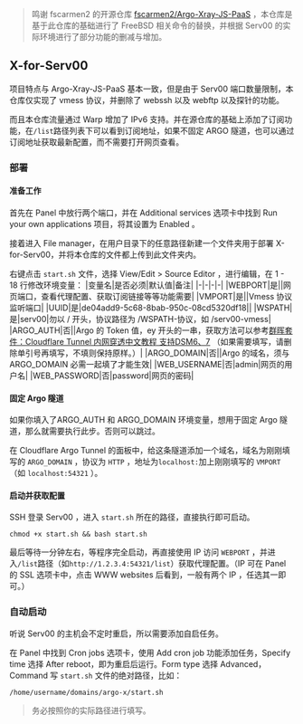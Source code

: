 >鸣谢 fscarmen2 的开源仓库 [fscarmen2/Argo-Xray-JS-PaaS](https://github.com/fscarmen2/Argo-Xray-JS-PaaS) ，本仓库是基于此仓库的基础进行了 FreeBSD 相关命令的替换，并根据 Serv00 的实际环境进行了部分功能的删减与增加。

## X-for-Serv00

项目特点与 Argo-Xray-JS-PaaS 基本一致，但是由于 Serv00 端口数量限制，本仓库仅实现了 vmess 协议，并删除了 webssh 以及 webftp 以及探针的功能。

而且本仓库流量通过 Warp 增加了 IPv6 支持。并在源仓库的基础上添加了订阅功能，在`/list`路径列表下可以看到订阅地址，如果不固定 ARGO 隧道，也可以通过订阅地址获取最新配置，而不需要打开网页查看。

### 部署
#### 准备工作
首先在 Panel 中放行两个端口，并在 Additional services 选项卡中找到 Run your own applications 项目，将其设置为 Enabled 。

接着进入 File manager，在用户目录下的任意路径新建一个文件夹用于部署 X-for-Serv00，并将本仓库的文件都上传到此文件夹内。

右键点击 `start.sh` 文件，选择 View/Edit > Source Editor ，进行编辑，在 1 - 18 行修改环境变量：
|变量名|是否必须|默认值|备注|
|-|-|-|-|
|WEBPORT|是||网页端口，查看代理配置、获取订阅链接等等功能需要|
|VMPORT|是||Vmess 协议监听端口|
|UUID|是|de04add9-5c68-8bab-950c-08cd5320df18||
|WSPATH|是|serv00|勿以 / 开头，协议路径为 /WSPATH-协议，如 /serv00-vmess|
|ARGO_AUTH|否||Argo 的 Token 值，ey 开头的一串，获取方法可以参考[群晖套件：Cloudflare Tunnel 内网穿透中文教程 支持DSM6、7](https://imnks.com/5984.html) （如果需要填写，请删除单引号再填写，不填则保持原样。）|
|ARGO_DOMAIN|否||Argo 的域名，须与 ARGO_DOMAIN 必需一起填了才能生效|
|WEB_USERNAME|否|admin|网页的用户名|
|WEB_PASSWORD|否|password|网页的密码|

#### 固定 Argo 隧道
如果你填入了ARGO_AUTH 和 ARGO_DOMAIN 环境变量，想用于固定 Argo 隧道，那么就需要执行此步。否则可以跳过。

在 Cloudflare Argo Tunnel 的面板中，给这条隧道添加一个域名，域名为刚刚填写的 `ARGO_DOMAIN` ，协议为 `HTTP` ，地址为`localhost:`加上刚刚填写的 `VMPORT` （如 `localhost:54321` ）。

#### 启动并获取配置
SSH 登录 Serv00 ，进入 `start.sh` 所在的路径，直接执行即可启动。

```
chmod +x start.sh && bash start.sh
```
最后等待一分钟左右，等程序完全启动，再直接使用 IP 访问 `WEBPORT` ，并进入`/list`路径（如`http://1.2.3.4:54321/list`）获取代理配置。（IP 可在 Panel 的 SSL 选项卡中，点击 WWW websites 后看到，一般有两个 IP ，任选其一即可。）

### 自动启动

听说 Serv00 的主机会不定时重启，所以需要添加自启任务。

在 Panel 中找到 Cron jobs 选项卡，使用 Add cron job 功能添加任务，Specify time 选择 After reboot，即为重启后运行。Form type 选择 Advanced，Command 写 `start.sh` 文件的绝对路径，比如：

```
/home/username/domains/argo-x/start.sh
```
> 务必按照你的实际路径进行填写。

